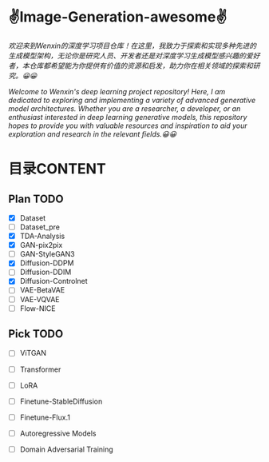 # ✌Image-Generation-awesome✌

*欢迎来到Wenxin的深度学习项目仓库！在这里，我致力于探索和实现多种先进的生成模型架构，无论你是研究人员、开发者还是对深度学习生成模型感兴趣的爱好者，本仓库都希望能为你提供有价值的资源和启发，助力你在相关领域的探索和研究。😀😀*

*Welcome to Wenxin's deep learning project repository! Here, I am dedicated to exploring and implementing a variety of advanced generative model architectures. Whether you are a researcher, a developer, or an enthusiast interested in deep learning generative models, this repository hopes to provide you with valuable resources and inspiration to aid your exploration and research in the relevant fields.😀😀*

# 目录CONTENT
## Plan TODO
- [x] Dataset
- [ ] Dataset_pre
- [x] TDA-Analysis
- [x] GAN-pix2pix
- [ ] GAN-StyleGAN3
- [x] Diffusion-DDPM
- [ ] Diffusion-DDIM
- [x] Diffusion-Controlnet
- [ ] VAE-BetaVAE
- [ ] VAE-VQVAE
- [ ] Flow-NICE
## Pick TODO
- [ ] ViTGAN
- [ ] Transformer
- [ ] LoRA
- [ ] Finetune-StableDiffusion
- [ ] Finetune-Flux.1
- [ ] Autoregressive Models
- [ ] Domain Adversarial Training
 
